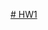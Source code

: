 [# HW1](https://img.shields.io/badge/Python-3776AB?style=for-the-badge&logo=python&logoColor=white)
